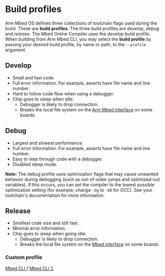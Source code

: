 # Build profiles

Arm Mbed OS defines three collections of toolchain flags used during the build. These are __build profiles__.  The three build profiles are *develop*, *debug* and *release*. The Mbed Online Compiler uses the *develop* build profile. When building from Arm Mbed CLI, you may select the __build profile__ by passing your desired build profile, by name or path, to the `--profile` argument.

## Develop

- Small and fast code.
- Full error information. For example, asserts have file name and line number.
- Hard to follow code flow when using a debugger.
- Chip goes to sleep when idle:
   - Debugger is likely to drop connection.
   - Breaks the local file system on the [Arm Mbed interface](../introduction/index.html) on some boards.

## Debug

- Largest and slowest performance.
- Full error information. For example, asserts have file name and line number.
- Easy to step through code with a debugger.
- Disabled sleep mode.

<span class="notes">**Note:** The debug profile uses optimization flags that may cause unwanted behavior during debugging (such as out-of-order jumps and optimized-out variables). If this occurs, you can set the compiler to the lowest possible optimization setting (for example, change `-Og` to `-O0` for GCC). See your toolchain's documentation for more information.</span>

## Release

- Smallest code size and still fast.
- Minimal error information.
- Chip goes to sleep when going idle:
   - Debugger is likely to drop connection.
   - Breaks the local file system on the [Mbed interface](../introduction/index.html) on some boards.

### Custom profile

[Mbed CLI 1](../mbed_cli_1/build-system/build.html)
[Mbed CLI 2](../mbed_cli_1/build-system/toolchain.html)
